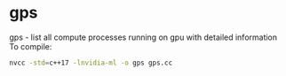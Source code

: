 # gps
gps - list all compute processes running on gpu with detailed information  
To compile:
```bash
nvcc -std=c++17 -lnvidia-ml -o gps gps.cc
```